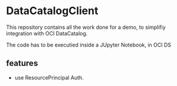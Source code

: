 # DataCatalogClient

This repository contains all the work done for a demo, to simplifiy integration with OCI DataCatalog.

The code has to be executied inside a JUpyter Notebook, in OCI DS

## features
* use ResourcePrincipal Auth.

